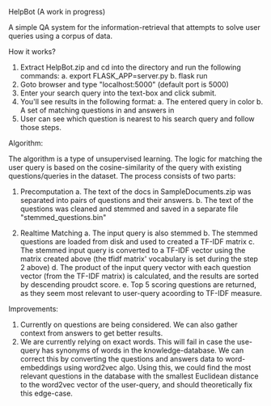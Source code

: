 HelpBot (A work in progress)

A simple QA system for the information-retrieval that attempts to solve user queries using a corpus of data.

How it works?

1. Extract HelpBot.zip and cd into the directory and run the following commands:
  a. export FLASK_APP=server.py
  b. flask run
2. Goto browser and type "localhost:5000" (default port is 5000)
3. Enter your search query into the text-box and click submit.
4. You'll see results in the following format:
  a. The entered query in <BLUE> color
  b. A set of matching questions in <RED> and answers in <GREEN>
5. User can see which question is nearest to his search query and follow those steps.


Algorithm:

The algorithm is a type of unsupervised learning.
The logic for matching the user query is based on the cosine-similarity of the query with existing questions/queries in the dataset. The process consists of two parts:

1. Precomputation
  a. The text of the docs in SampleDocuments.zip was separated into pairs of questions and their answers.
  b. The text of the questions was cleaned and stemmed and saved in a separate file "stemmed_questions.bin"

2. Realtime Matching
  a. The input query is also stemmed 
  b. The stemmed questions are loaded from disk and used to created a TF-IDF matrix
  c. The stemmed input query is converted to a TF-IDF vector using the matrix created above (the tfidf matrix' vocabulary is set during the step 2 above)
  d. The product of the input query vector with each question vector (from the TF-IDF matrix) is calculated, and the results  are sorted by descending proudct score.
  e. Top 5 scoring questions are returned, as they seem most relevant to user-query acoording to TF-IDF measure.


Improvements:

1. Currently on questions are being considered. We can also gather context from answers to get better results.
2. We are currently relying on exact words. This will fail in case the use-query has synonyms of words in the knowledge-database. We can correct this by converting the questions and answers data to word-embeddings using word2vec algo. Using this, we could find the most relevant questions in the database with the smallest Euclidean distance to the word2vec vector of the user-query, and should theoretically fix this edge-case.
 
 
